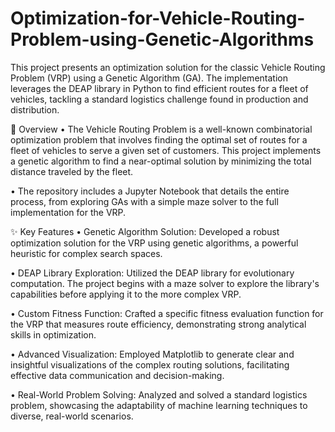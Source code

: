 # Optimization-for-Vehicle-Routing-Problem-using-Genetic-Algorithms
This project presents an optimization solution for the classic Vehicle Routing Problem (VRP) using a Genetic Algorithm (GA). The implementation leverages the DEAP library in Python to find efficient routes for a fleet of vehicles, tackling a standard logistics challenge found in production and distribution.

📜 Overview
• The Vehicle Routing Problem is a well-known combinatorial optimization problem that involves finding the optimal set of routes for a fleet of vehicles to serve a given set of customers. This project implements a genetic algorithm to find a near-optimal solution by minimizing the total distance traveled by the fleet.

• The repository includes a Jupyter Notebook that details the entire process, from exploring GAs with a simple maze solver to the full implementation for the VRP.

✨ Key Features
• Genetic Algorithm Solution: Developed a robust optimization solution for the VRP using genetic algorithms, a powerful heuristic for complex search spaces.

• DEAP Library Exploration: Utilized the DEAP library for evolutionary computation. The project begins with a maze solver to explore the library's capabilities before applying it to the more complex VRP.

• Custom Fitness Function: Crafted a specific fitness evaluation function for the VRP that measures route efficiency, demonstrating strong analytical skills in optimization.

• Advanced Visualization: Employed Matplotlib to generate clear and insightful visualizations of the complex routing solutions, facilitating effective data communication and decision-making.

• Real-World Problem Solving: Analyzed and solved a standard logistics problem, showcasing the adaptability of machine learning techniques to diverse, real-world scenarios.
